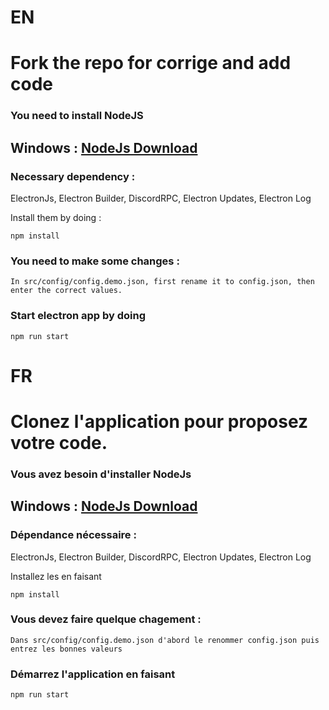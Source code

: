 <h1>EN</h1>

# Fork the repo for corrige and add code

### You need to install NodeJS
## Windows : [NodeJs Download](https://nodejs.org/dist/v20.10.0/node-v20.10.0-x64.msi)

### Necessary dependency :
ElectronJs, Electron Builder, DiscordRPC, Electron Updates, Electron Log

Install them by doing :
```
npm install
```

### You need to make some changes :
```
In src/config/config.demo.json, first rename it to config.json, then enter the correct values.
```

### Start electron app by doing
```
npm run start
```

<h1>FR</h1>

# Clonez l'application pour proposez votre code.

### Vous avez besoin d'installer NodeJs
## Windows : [NodeJs Download](https://nodejs.org/dist/v20.10.0/node-v20.10.0-x64.msi)

### Dépendance nécessaire :
ElectronJs, Electron Builder, DiscordRPC, Electron Updates, Electron Log

Installez les en faisant
```
npm install
```

### Vous devez faire quelque chagement :
```
Dans src/config/config.demo.json d'abord le renommer config.json puis entrez les bonnes valeurs
```

### Démarrez l'application en faisant
````
npm run start
````
